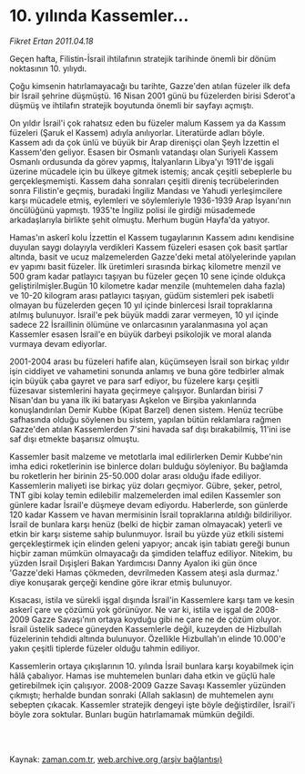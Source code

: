 # 10. yılında Kassemler...

*Fikret Ertan 2011.04.18*

<td class="columnist-detail">
<p>Geçen hafta, Filistin-İsrail ihtilafının stratejik tarihinde önemli bir dönüm noktasının 10. yılıydı.</p>
<p>
<div id="haberMetinDiv">
<p>Çoğu kimsenin hatırlamayacağı bu tarihte, Gazze'den atılan füzeler ilk defa bir İsrail şehrine düşmüştü. 16 Nisan 2001 günü bu füzelerden birisi Sderot'a düşmüş ve ihtilafın stratejik boyutunda önemli bir sayfayı açmıştı.
<p>On yıldır İsrail'i çok rahatsız eden bu füzeler malum Kassem ya da Kassım füzeleri (Şaruk el Kassem) adıyla anılıyorlar. Literatürde adları böyle. Kassem adı da çok ünlü ve büyük bir Arap direnişçi olan Şeyh İzzettin el Kassem'den geliyor. Esasen bir Osmanlı vatandaşı olan Suriyeli Kassem Osmanlı ordusunda da görev yapmış, İtalyanların Libya'yı 1911'de işgali üzerine mücadele için bu ülkeye gitmek istemiş; ancak çeşitli sebeplerle bu gerçekleşmemişti. Kassem daha sonraları çeşitli direniş tecrübelerinden sonra Filistin'e geçmiş, buradaki İngiliz Mandası ve Yahudi yerleşimcilere karşı mücadele etmiş, eylemleri ve söylemleriyle 1936-1939 Arap İsyanı'nın öncülüğünü yapmıştı. 1935'te İngiliz polisi ile girdiği müsademede arkadaşlarıyla birlikte şehit olmuştu. Merhum bugün Hayfa'da yatıyor.
<p>Hamas'ın askerî kolu İzzettin el Kassem tugaylarının Kassem adını kendisine duyulan saygı dolayıyla verdikleri Kassem füzeleri esasen çok basit şartlar altında, basit ve ucuz malzemelerden Gazze'deki metal atölyelerinde yapılan ev yapımı basit füzeler. İlk üretimleri sırasında birkaç kilometre menzil ve 500 gram kadar patlayıcı taşıyan bu füzeler geçen 10 sene içinde oldukça geliştirilmişler.Bugün 10 kilometre kadar menzile (muhtemelen daha fazla) ve 10-20 kilogram arası patlayıcı taşıyan, güdüm sistemleri pek isabetli olmayan bu füzelerden geçen 10 yıl içinde binlercesi İsrail topraklarına atılmış bulunuyor. İsrail'e pek büyük maddi zarar vermeyen, 10 yıl içinde sadece 22 İsraillinin ölümüne ve onlarcasının yaralanmasına yol açan Kassemler esasen İsrail'e en büyük darbeyi psikolojik ve moral alanda vurmaya devam ediyorlar.
<p>2001-2004 arası bu füzeleri hafife alan, küçümseyen İsrail son birkaç yıldır işin ciddiyet ve vahametini sonunda anlamış ve buna göre tedbirler almak için büyük çaba gayret ve para sarf ediyor, bu füzelere karşı çeşitli füzesavar sistemlerini hayata geçirmeye çalışıyor. Bunlardan birisi 7 Nisan'dan bu yana ilk iki bataryası Aşkelon ve Birşiba yakınlarında konuşlandırılan Demir Kubbe (Kipat Barzel) denen sistem. Henüz tecrübe safhasında olduğu söylenen bu sistem, yapılan bütün reklamlara rağmen Gazze'den atılan Kassemlerden 7'sini havada saf dışı bırakabilmiş, 11'ini ise saf dışı etmekte başarısız olmuştu.
<p>Kassemler basit malzeme ve metotlarla imal edilirlerken Demir Kubbe'nin imha edici roketlerinin ise binlerce doları bulduğu söyleniyor. Bu bağlamda bu roketlerin her birinin 25-50.000 dolar arası olduğu ifade ediliyor. Kassemlerin maliyeti ise birkaç yüz doları geçmiyor. Gübre, şeker, petrol, TNT gibi kolay temin edilebilir malzemelerden imal edilen Kassemler son günlere kadar İsrail'e düşmeye devam ediyordu. Haberlerde, son günlerde 120 kadar Kassem ve havan mermisinin İsrail topraklarına atıldığı bildiriliyor. İsrail de bunlara karşı henüz (belki de hiçbir zaman olmayacak) yeterli ve etkin bir karşı sisteme sahip bulunmuyor. İsrail bu yüzde yüz etkili sistemi gerçekleştirmek için elinden geleni yapıyor; ancak işin tabiatı gereği bunun hiçbir zaman mümkün olmayacağı da şimdiden telaffuz ediliyor. Nitekim, bu yüzden İsrail Dışişleri Bakan Yardımcısı Danny Ayalon iki gün önce 'Gazze'deki Hamas çökmeden, devrilmeden Kassem ateşi asla durmaz.' diye konuşarak gerçeği kendine göre ikrar etmiş bulunuyor.
<p>Kısacası, istila ve sürekli işgal dışında İsrail'in Kassemlere karşı tam ve kesin askerî çare ve çözümü yok görünüyor. Ne var ki, istila ve işgal de 2008-2009 Gazze Savaşı'nın ortaya koyduğu gibi ne çare ne de çözüm oluyor. İsrail üstelik sadece güneyden Kassemlerle değil, kuzeyden de Hizbullah füzelerinin tehdidi altında bulunuyor. Özellikle Hizbullah'ın elinde 10.000'e yakın çeşitli tiplerde füzeler olduğu tahmin ediliyor.
<p>Kassemlerin ortaya çıkışlarının 10. yılında İsrail bunlara karşı koyabilmek için hâlâ çabalıyor. Hamas ise muhtemelen bunları daha etkin ve güçlü hale getirebilmek için çalışıyor. 2008-2009 Gazze Savaşı Kassemler yüzünden çıkmıştı; herhalde bundan sonraki (Allah saklasın) de muhtemelen aynı sebepten çıkacak. Kassemler stratejik dengeyi işte böyle değiştirdiler, İsrail'i böyle zora soktular. Bunları bugün hatırlamamak mümkün değildi. </p></p></p></p></p></p></p></div>
</p>


<p><br>
		 </br></p></td>

Kaynak: [zaman.com.tr](http://zaman.com.tr/yazar.do?yazino=1122856), [web.archive.org (arşiv bağlantısı)](http://web.archive.org/web/20110506175604/http://www.zaman.com.tr:80/yazar.do?yazino=1122856)
